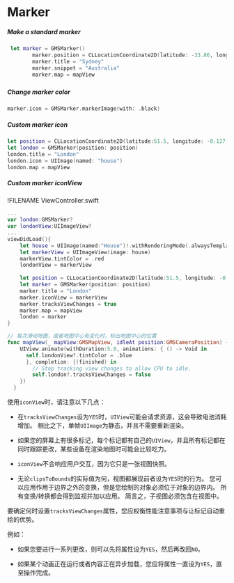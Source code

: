 # Marker



##### Make a standard marker

```swift
 let marker = GMSMarker()
        marker.position = CLLocationCoordinate2D(latitude: -33.86, longitude: 151.20)
        marker.title = "Sydney"
        marker.snippet = "Australia"
        marker.map = mapView

```

##### 

##### Change marker color

```swift
marker.icon = GMSMarker.markerImage(with: .black)
```



##### Custom marker icon

```swift
let position = CLLocationCoordinate2D(latitude:51.5, longitude: -0.127)
let london = GMSMarker(position: position)
london.title = "London"
london.icon = UIImage(named: "house")
london.map = mapView
```



##### Custom marker iconView

!FILENAME ViewController.swift

```swift
...
var london:GMSMarker?
var londonView:UIImageView?
...  
viewDidLoad(){
    let house = UIImage(named:"House")!.withRenderingMode(.alwaysTemplate)
    let markerView = UIImageView(image: house)
    markerView.tintColor = .red
    londonView = markerView
    
    let position = CLLocationCoordinate2D(latitude:51.5, longitude: -0.127)
    let marker = GMSMarker(position: position)
    marker.title = "London"
    marker.iconView = markerView
    marker.tracksViewChanges = true
    marker.map = mapView
    london = marker   
}

// 每次滑动地图，或者地图中心有变化时，标出地图中心的位置
func mapView(_ mapView:GMSMapView, idleAt position:GMSCameraPosition) {
    UIView.animate(withDuration:5.0, animations: { () -> Void in
      self.londonView?.tintColor = .blue
      }, completion: {(finished) in
        // Stop tracking view changes to allow CPU to idle.
        self.london?.tracksViewChanges = false
    })
  }
```

使用`iconView`时，请注意以下几点：

* 在`tracksViewChanges`设为`YES`时，`UIView`可能会请求资源，这会导致电池消耗增加。 相比之下，单帧`UIImage`为静态，并且不需要重新渲染。

* 如果您的屏幕上有很多标记，每个标记都有自己的`UIView`，并且所有标记都在同时跟踪更改，某些设备在渲染地图时可能会比较吃力。

* `iconView`不会响应用户交互，因为它只是一张视图快照。

* 无论`clipsToBounds`的实际值为何，视图都展现前者设为`YES`时的行为。 您可以应用作用于边界之外的变换，但是您绘制的对象必须位于对象的边界内。 所有变换/转换都会得到监视并加以应用。 简言之，子视图必须包含在视图中。

要确定何时设置`tracksViewChanges`属性，您应权衡性能注意事项与让标记自动重绘的优势。

例如：

* 如果您要进行一系列更改，则可以先将属性设为`YES`，然后再改回`NO`。

* 如果某个动画正在运行或者内容正在异步加载，您应将属性一直设为`YES`，直至操作完成。

  


